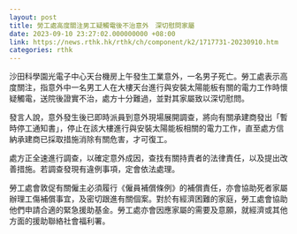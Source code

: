```yaml
---
layout: post
title: 勞工處高度關注男工疑觸電後不治意外　深切慰問家屬
date: 2023-09-10 23:27:02.000000000 +08:00
link: https://news.rthk.hk/rthk/ch/component/k2/1717731-20230910.htm
categories: rthk
---
```


沙田科學園光電子中心天台機房上午發生工業意外，一名男子死亡。勞工處表示高度關注，指意外中一名男工人在大樓天台進行與安裝太陽能板有關的電力工作時懷疑觸電，送院後證實不治，處方十分難過，並對其家屬致以深切慰問。

發言人說，意外發生後已即時派員到意外現場展開調查，將向有關承建商發出「暫時停工通知書」，停止在該大樓進行與安裝太陽能板相關的電力工作，直至處方信納承建商已採取措施消除有關危害，才可復工。
 
處方正全速進行調查，以確定意外成因，查找有關持責者的法律責任，以及提出改善措施。若調查發現有違例事項，定會依法處理。

勞工處會敦促有關僱主必須履行《僱員補償條例》的補償責任，亦會協助死者家屬辦理工傷補償事宜，及密切跟進有關個案。對於有經濟困難的家庭，勞工處會協助他們申請合適的緊急援助基金。勞工處亦會因應家屬的需要及意願，就經濟或其他方面的援助聯絡社會福利署。
